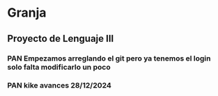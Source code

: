 # Granja
Proyecto de Lenguaje III
---
### PAN Empezamos arreglando el git pero ya tenemos el login solo falta modificarlo un poco
### PAN kike avances 28/12/2024